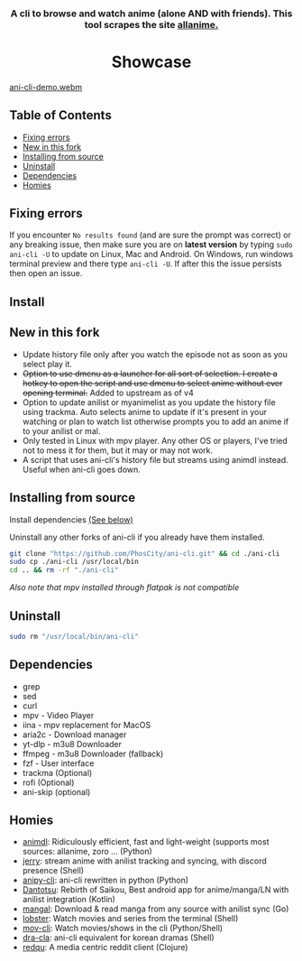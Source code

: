 <h3 align="center">
A cli to browse and watch anime (alone AND with friends). This tool scrapes the site <a href="https://allanime.to/">allanime.</a>
</h3>
	
<h1 align="center">
	Showcase
</h1>

[ani-cli-demo.webm](https://user-images.githubusercontent.com/44473782/224679247-0856e652-f187-4865-bbcf-5a8e5cf830da.webm)

## Table of Contents

- [Fixing errors](#fixing-errors)
- [New in this fork](#New-in-this-fork)
- [Installing from source](#installing-from-source)
- [Uninstall](#uninstall)
- [Dependencies](#dependencies)
- [Homies](#homies)

## Fixing errors

If you encounter `No results found` (and are sure the prompt was correct) or any breaking issue, then make sure you are on **latest version** by typing
`sudo ani-cli -U` to update on Linux, Mac and Android. On Windows, run windows terminal preview and there type `ani-cli -U`.
If after this the issue persists then open an issue.

## Install

## New in this fork

- Update history file only after you watch the episode not as soon as you select play it.
- ~~Option to use dmenu as a launcher for all sort of selection. I create a hotkey to open the script and use dmenu to select anime without ever opening terminal.~~ Added to upstream as of v4
- Option to update anilist or myanimelist as you update the history file using trackma. Auto selects anime to update if it's present in your watching or plan to watch list otherwise prompts you to add an anime if to your anilist or mal.
- Only tested in Linux with mpv player. Any other OS or players, I've tried not to mess it for them, but it may or may not work.
- A script that uses ani-cli's history file but streams using animdl instead. Useful when ani-cli goes down.

## Installing from source

Install dependencies [(See below)](#Dependencies)

Uninstall any other forks of ani-cli if you already have them installed.

```sh
git clone "https://github.com/PhosCity/ani-cli.git" && cd ./ani-cli
sudo cp ./ani-cli /usr/local/bin
cd .. && rm -rf "./ani-cli"
```

_Also note that mpv installed through flatpak is not compatible_

## Uninstall

```sh
sudo rm "/usr/local/bin/ani-cli"
```

## Dependencies

- grep
- sed
- curl
- mpv - Video Player
- iina - mpv replacement for MacOS
- aria2c - Download manager
- yt-dlp - m3u8 Downloader
- ffmpeg - m3u8 Downloader (fallback)
- fzf - User interface
- trackma (Optional)
- rofi (Optional)
- ani-skip (optional)

## Homies

- [animdl](https://github.com/justfoolingaround/animdl): Ridiculously efficient, fast and light-weight (supports most sources: allanime, zoro ... (Python)
- [jerry](https://github.com/justchokingaround/jerry): stream anime with anilist tracking and syncing, with discord presence (Shell)
- [anipy-cli](https://github.com/sdaqo/anipy-cli): ani-cli rewritten in python (Python)
- [Dantotsu](https://github.com/rebelonion/Dantotsu): Rebirth of Saikou, Best android app for anime/manga/LN with anilist integration (Kotlin)
- [mangal](https://github.com/metafates/mangal): Download & read manga from any source with anilist sync (Go)
- [lobster](https://github.com/justchokingaround/lobster): Watch movies and series from the terminal (Shell)
- [mov-cli](https://github.com/mov-cli/mov-cli): Watch movies/shows in the cli (Python/Shell)
- [dra-cla](https://github.com/CoolnsX/dra-cla): ani-cli equivalent for korean dramas (Shell)
- [redqu](https://github.com/port19x/redqu): A media centric reddit client (Clojure)
